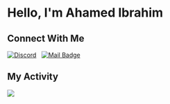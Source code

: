 ## <h1><b>Hello, I'm Ahamed Ibrahim</b>

## Connect With Me
[![Discord](https://img.shields.io/badge/-@Cat-7289DA?style=flat&labelColor=7289DA1&logo=discord&logoColor=white&link=dsc.bio/ahamed)](dsc.bio/ahamed) &nbsp;
[![Mail Badge](https://img.shields.io/badge/-ahamedibrahim2002-c0392b?style=flat&labelColor=c0392b&logo=gmail&logoColor=white)](mailto:ahamedibrahim2002@gmail.com)

## My Activity
[![](https://img.shields.io/badge/-leetcode.com/ahamedibrahim2002-black?style=flat&labelColor=lack&logo=leetcode&logoColor=29c5f6)](leetcode)

